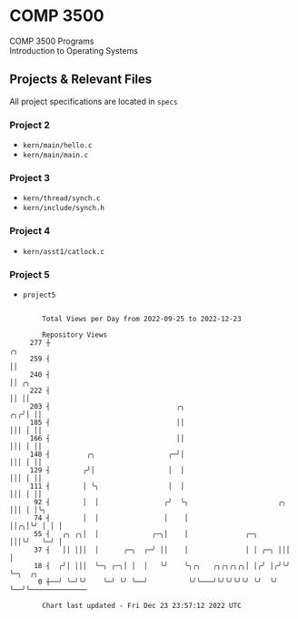 # COMP 3500
COMP 3500 Programs  
Introduction to Operating Systems  
## Projects & Relevant Files
All project specifications are located in `specs`
### Project 2
- `kern/main/hello.c`
- `kern/main/main.c`
### Project 3
- `kern/thread/synch.c`
- `kern/include/synch.h`
### Project 4
- `kern/asst1/catlock.c`
### Project 5
- `project5`

```

        Total Views per Day from 2022-09-25 to 2022-12-23

        Repository Views
     277 ┼                                                               ╭╮
     259 ┤                                                               ││
     240 ┤                                                               ││ ╭╮
     222 ┤                                                               ││ ││
     203 ┤                               ╭╮                           ╭╮╭╯│ ││
     185 ┤                               ││                           │││ │ ││
     166 ┤                               ││                           │││ │ ││
     148 ┤         ╭╮                  ╭─╯│                           │││ │ ││
     129 ┤        ╭╯│                  │  │                           │││ │ ││
     111 ┤        │ ╰╮                 │  │                           │││ │ ││
      92 ┤        │  │                ╭╯  ╰╮                      ╭╮  │││ │ │╰╮
      74 ┤        │  │                │    │                      ││╭╮│╰╯ │ │ │
      55 ┤   ╭╮ ╭╮│  │             ╭─╮│    │              ╭─╮     │││╰╯   ╰─╯ │
      37 ┤   ││ │││  │      ╭─╮  ╭─╯ ││    │              │ │ ╭─╮ │││         │
      18 ┤  ╭╯│ │││  ╰─╮ ╭─╮│ │  │   ╰╯    ╰╮╭╮   ╭╮╭╮╭╮╭╮│ │╭╯ │╭╯╰╯         ╰─╮  ╭╮
       0 ┼──╯ ╰─╯╰╯    ╰─╯ ╰╯ ╰──╯          ╰╯╰───╯╰╯╰╯╰╯╰╯ ╰╯  ╰╯              ╰──╯╰──────────────

        Chart last updated - Fri Dec 23 23:57:12 2022 UTC
        
```
